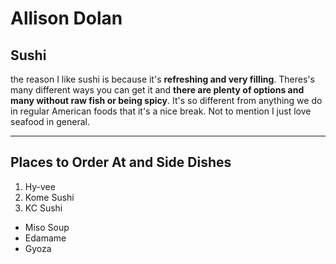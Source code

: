 # Allison Dolan
## Sushi
the reason I like sushi is because it's **refreshing and very filling**. Theres's many different ways you can get it and **there are plenty of options and many without raw fish or being spicy**. It's so different from anything we do in regular American foods that it's a nice break. Not to mention I just love seafood in general.
<hr></hr>

## Places to Order At and Side Dishes
1. Hy-vee
2. Kome Sushi
3. KC Sushi

- Miso Soup
- Edamame
- Gyoza